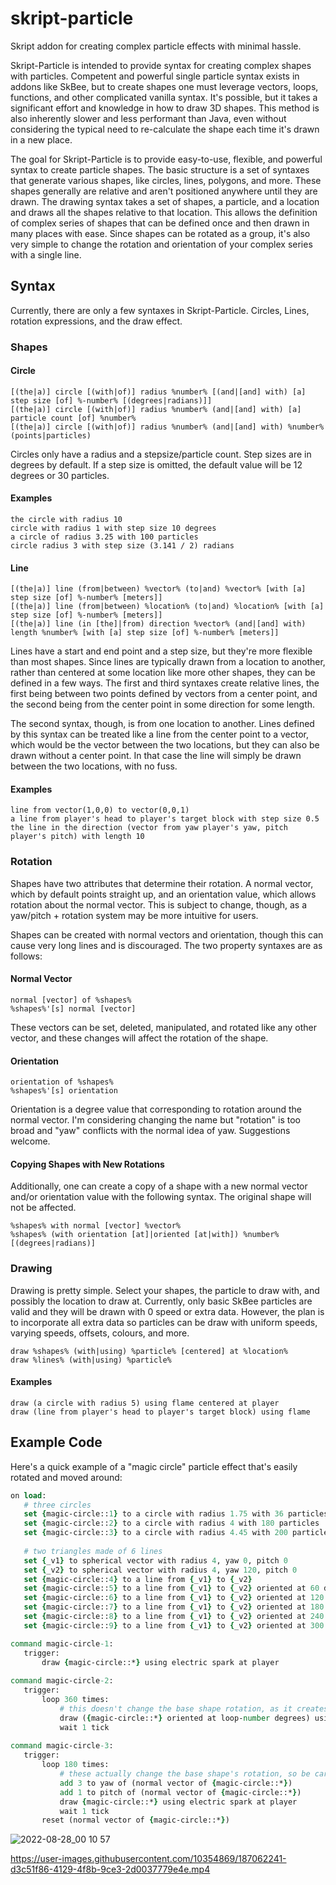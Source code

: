 # skript-particle
 Skript addon for creating complex particle effects with minimal hassle.
 
 Skript-Particle is intended to provide syntax for creating complex shapes with particles. Competent and powerful single particle syntax exists in addons like SkBee, but to create shapes one must leverage vectors, loops, functions, and other complicated vanilla syntax. It's possible, but it takes a significant effort and knowledge in how to draw 3D shapes. This method is also inherently slower and less performant than Java, even without considering the typical need to re-calculate the shape each time it's drawn in a new place.
 
 The goal for Skript-Particle is to provide easy-to-use, flexible, and powerful syntax to create particle shapes. The basic structure is a set of syntaxes that generate various shapes, like circles, lines, polygons, and more. These shapes generally are relative and aren't positioned anywhere until they are drawn. The drawing syntax takes a set of shapes, a particle, and a location and draws all the shapes relative to that location. This allows the definition of complex series of shapes that can be defined once and then drawn in many places with ease. Since shapes can be rotated as a group, it's also very simple to change the rotation and orientation of your complex series with a single line.
 
 ## Syntax
 Currently, there are only a few syntaxes in Skript-Particle. Circles, Lines, rotation expressions, and the draw effect.
 
 ### Shapes
 
 #### Circle
 ```
 [(the|a)] circle [(with|of)] radius %number% [(and|[and] with) [a] step size [of] %-number% [(degrees|radians)]]
 [(the|a)] circle [(with|of)] radius %number% (and|[and] with) [a] particle count [of] %number%
 [(the|a)] circle [(with|of)] radius %number% (and|[and] with) %number% (points|particles)
 ```
 Circles only have a radius and a stepsize/particle count. Step sizes are in degrees by default. If a step size is omitted, the default value will be 12 degrees or 30 particles.
 
 #### Examples
 ```
 the circle with radius 10 
 circle with radius 1 with step size 10 degrees
 a circle of radius 3.25 with 100 particles
 circle radius 3 with step size (3.141 / 2) radians
 ```
 
 #### Line
 ```
 [(the|a)] line (from|between) %vector% (to|and) %vector% [with [a] step size [of] %-number% [meters]]
 [(the|a)] line (from|between) %location% (to|and) %location% [with [a] step size [of] %-number% [meters]]
 [(the|a)] line (in [the]|from) direction %vector% (and|[and] with) length %number% [with [a] step size [of] %-number% [meters]]
 ```
 Lines have a start and end point and a step size, but they're more flexible than most shapes. Since lines are typically drawn from a location to another, rather than centered at some location like more other shapes, they can be defined in a few ways. The first and third syntaxes create relative lines, the first being between two points defined by vectors from a center point, and the second being from the center point in some direction for some length.
 
 The second syntax, though, is from one location to another. Lines defined by this syntax can be treated like a line from the center point to a vector, which would be the vector between the two locations, but they can also be drawn without a center point. In that case the line will simply be drawn between the two locations, with no fuss.
 
 #### Examples
 ```
 line from vector(1,0,0) to vector(0,0,1)
 a line from player's head to player's target block with step size 0.5
 the line in the direction (vector from yaw player's yaw, pitch player's pitch) with length 10
 ```
 
 ### Rotation
 Shapes have two attributes that determine their rotation. A normal vector, which by default points straight up, and an orientation value, which allows rotation about the normal vector. This is subject to change, though, as a yaw/pitch + rotation system may be more intuitive for users.
 
 Shapes can be created with normal vectors and orientation, though this can cause very long lines and is discouraged. The two property syntaxes are as follows:
 
 #### Normal Vector
 ```
 normal [vector] of %shapes%
 %shapes%'[s] normal [vector]
 ```
 These vectors can be set, deleted, manipulated, and rotated like any other vector, and these changes will affect the rotation of the shape. 
 
 #### Orientation
 ```
 orientation of %shapes%
 %shapes%'[s] orientation
 ```
 Orientation is a degree value that corresponding to rotation around the normal vector. I'm considering changing the name but "rotation" is too broad and "yaw" conflicts with the normal idea of yaw. Suggestions welcome.
 
 #### Copying Shapes with New Rotations
 Additionally, one can create a copy of a shape with a new normal vector and/or orientation value with the following syntax. The original shape will not be affected.
 ```
 %shapes% with normal [vector] %vector%
 %shapes% (with orientation [at]|oriented [at|with]) %number% [(degrees|radians)]
 ```
 
 ### Drawing
 Drawing is pretty simple. Select your shapes, the particle to draw with, and possibly the location to draw at. Currently, only basic SkBee particles are valid and they will be drawn with 0 speed or extra data. However, the plan is to incorporate all extra data so particles can be draw with uniform speeds, varying speeds, offsets, colours, and more.
 ```
 draw %shapes% (with|using) %particle% [centered] at %location%
 draw %lines% (with|using) %particle%
 ```
 
 #### Examples
 ```
 draw (a circle with radius 5) using flame centered at player
 draw (line from player's head to player's target block) using flame
 ```
 
 ## Example Code
 Here's a quick example of a "magic circle" particle effect that's easily rotated and moved around:
 ```tcl
on load:
    # three circles
    set {magic-circle::1} to a circle with radius 1.75 with 36 particles
    set {magic-circle::2} to a circle with radius 4 with 180 particles
    set {magic-circle::3} to a circle with radius 4.45 with 200 particles
    
    # two triangles made of 6 lines
    set {_v1} to spherical vector with radius 4, yaw 0, pitch 0
    set {_v2} to spherical vector with radius 4, yaw 120, pitch 0
    set {magic-circle::4} to a line from {_v1} to {_v2} 
    set {magic-circle::5} to a line from {_v1} to {_v2} oriented at 60 degrees
    set {magic-circle::6} to a line from {_v1} to {_v2} oriented at 120 degrees
    set {magic-circle::7} to a line from {_v1} to {_v2} oriented at 180 degrees
    set {magic-circle::8} to a line from {_v1} to {_v2} oriented at 240 degrees
    set {magic-circle::9} to a line from {_v1} to {_v2} oriented at 300 degrees

command magic-circle-1:
    trigger:
        draw {magic-circle::*} using electric spark at player
        
command magic-circle-2:
    trigger:
        loop 360 times:
            # this doesn't change the base shape rotation, as it creates a copy of the base shape
            draw ({magic-circle::*} oriented at loop-number degrees) using electric spark at player
            wait 1 tick
            
command magic-circle-3:
    trigger:
        loop 180 times:
            # these actually change the base shape's rotation, so be careful
            add 3 to yaw of (normal vector of {magic-circle::*})
            add 1 to pitch of (normal vector of {magic-circle::*})
            draw {magic-circle::*} using electric spark at player
            wait 1 tick
        reset (normal vector of {magic-circle::*})
 ```
 
 ![2022-08-28_00 10 57](https://user-images.githubusercontent.com/10354869/187062233-5f51ba7b-60f4-44f8-bf6b-862a4e2381fd.png)


https://user-images.githubusercontent.com/10354869/187062241-d3c51f86-4129-4f8b-9ce3-2d0037779e4e.mp4


